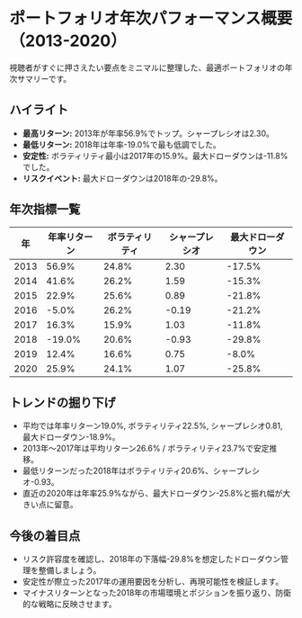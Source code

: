 # ポートフォリオ年次パフォーマンス概要（2013-2020）

視聴者がすぐに押さえたい要点をミニマルに整理した、最適ポートフォリオの年次サマリーです。

## ハイライト
- **最高リターン:** 2013年が年率56.9%でトップ。シャープレシオは2.30。
- **最低リターン:** 2018年は年率-19.0%で最も低調でした。
- **安定性:** ボラティリティ最小は2017年の15.9%。最大ドローダウンは-11.8%でした。
- **リスクイベント:** 最大ドローダウンは2018年の-29.8%。

## 年次指標一覧
| 年 | 年率リターン | ボラティリティ | シャープレシオ | 最大ドローダウン |
|---|-------------|----------------|-----------------|-------------------|
| 2013 | 56.9% | 24.8% | 2.30 | -17.5% |
| 2014 | 41.6% | 26.2% | 1.59 | -15.3% |
| 2015 | 22.9% | 25.6% | 0.89 | -21.8% |
| 2016 | -5.0% | 26.2% | -0.19 | -21.2% |
| 2017 | 16.3% | 15.9% | 1.03 | -11.8% |
| 2018 | -19.0% | 20.6% | -0.93 | -29.8% |
| 2019 | 12.4% | 16.6% | 0.75 | -8.0% |
| 2020 | 25.9% | 24.1% | 1.07 | -25.8% |

## トレンドの掘り下げ
- 平均では年率リターン19.0%, ボラティリティ22.5%, シャープレシオ0.81, 最大ドローダウン-18.9%。
- 2013年〜2017年は平均リターン26.6% / ボラティリティ23.7%で安定推移。
- 最低リターンだった2018年はボラティリティ20.6%、シャープレシオ-0.93。
- 直近の2020年は年率25.9%ながら、最大ドローダウン-25.8%と振れ幅が大きい点に留意。

## 今後の着目点
- リスク許容度を確認し、2018年の下落幅-29.8%を想定したドローダウン管理を整備しましょう。
- 安定性が際立った2017年の運用要因を分析し、再現可能性を検証します。
- マイナスリターンとなった2018年の市場環境とポジションを振り返り、防衛的な戦略に反映させます。
